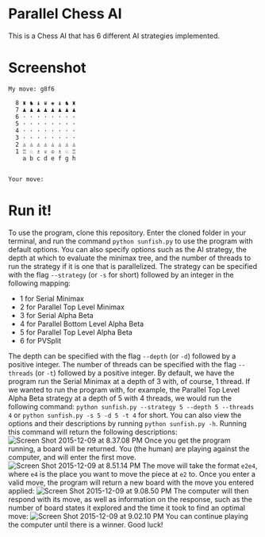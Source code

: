 Parallel Chess AI
=======
This is a Chess AI that has 6 different AI strategies implemented.

Screenshot
==========

    My move: g8f6
    
      8 ♜ ♞ ♝ ♛ ♚ ♝ ♞ ♜
      7 ♟ ♟ ♟ ♟ ♟ ♟ ♟ ♟
      6 · · · · · · · ·
      5 · · · · · · · ·
      4 · · · · · · · ·
      3 · · · · · · · ·
      2 ♙ ♙ ♙ ♙ ♙ ♙ ♙ ♙
      1 ♖ ♘ ♗ ♕ ♔ ♗ ♘ ♖
        a b c d e f g h


    Your move:

Run it!
=======
To use the program, clone this repository. Enter the cloned folder in your terminal, and run the command `python sunfish.py` to use the program with default options. You can also specify options such as the AI strategy, the depth at which to evaluate the minimax tree, and the number of threads to run the strategy if it is one that is parallelized. The strategy can be specified with the flag `--strategy` (or `-s` for short) followed by an integer in the following mapping:

*   1 for Serial Minimax
*   2 for Parallel Top Level Minimax
*   3 for Serial Alpha Beta
*   4 for Parallel Bottom Level Alpha Beta
*   5 for Parallel Top Level Alpha Beta
*   6 for PVSplit

The depth can be specified with the flag `--depth` (or `-d`) followed by a positive integer. The number of threads can be specified with the flag `--threads` (or `-t`) followed by a positive integer. By default, we have the program run the Serial Minimax at a depth of 3 with, of course, 1 thread. If we wanted to run the program with, for example, the Parallel Top Level Alpha Beta strategy at a depth of 5 with 4 threads, we would run the following command: `python sunfish.py --strategy 5 --depth 5 --threads 4` or `python sunfish.py -s 5 -d 5 -t 4` for short. You can also view the options and their descriptions by running `python sunfish.py -h`. Running this command will return the following descriptions: ![Screen Shot 2015-12-09 at 8.37.08 PM](https://parallelchess.files.wordpress.com/2015/12/screen-shot-2015-12-09-at-8-37-08-pm.png) Once you get the program running, a board will be returned. You (the human) are playing against the computer, and will enter the first move. ![Screen Shot 2015-12-09 at 8.51.14 PM](https://parallelchess.files.wordpress.com/2015/12/screen-shot-2015-12-09-at-8-51-14-pm.png) The move will take the format `e2e4`, where `e4` is the place you want to move the piece at `e2` to. Once you enter a valid move, the program will return a new board with the move you entered applied: ![Screen Shot 2015-12-09 at 9.08.50 PM](https://parallelchess.files.wordpress.com/2015/12/screen-shot-2015-12-09-at-9-08-50-pm.png) The computer will then respond with its move, as well as information on the response, such as the number of board states it explored and the time it took to find an optimal move: ![Screen Shot 2015-12-09 at 9.02.10 PM](https://parallelchess.files.wordpress.com/2015/12/screen-shot-2015-12-09-at-9-02-10-pm.png) You can continue playing the computer until there is a winner. Good luck!
